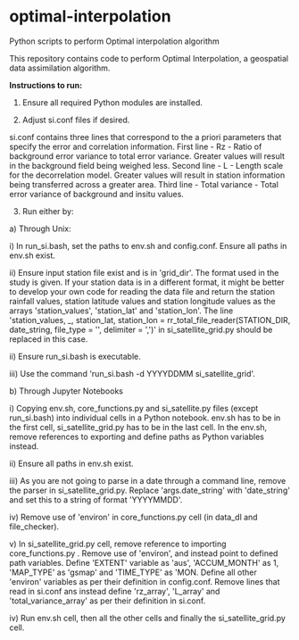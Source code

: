 # optimal-interpolation
Python scripts to perform Optimal interpolation algorithm

This repository contains code to perform Optimal Interpolation, a geospatial data assimilation algorithm.

**Instructions to run:**

1. Ensure all required Python modules are installed.

2. Adjust si.conf files if desired.

si.conf contains three lines that correspond to the a priori parameters that specify the error and correlation information.
First line - Rz - Ratio of background error variance to total error variance. Greater values will result in the background field being weighed less.
Second line - L - Length scale for the decorrelation model. Greater values will result in station information being transferred across a greater area.
Third line - Total variance - Total error variance of background and insitu values.

3. Run either by:

a) Through Unix:

  i) In run_si.bash, set the paths to env.sh and config.conf. Ensure all paths in env.sh exist.
  
  ii) Ensure input station file exist and is in 'grid_dir'. The format used in the study is given. If your station data is in a different format, it might be better to         develop your own code for reading the data file and return the station rainfall values, station latitude values and station longitude values as the arrays               'station_values', 'station_lat' and 'station_lon'. The line 'station_values, _, station_lat, station_lon = rr_total_file_reader(STATION_DIR, date_string, file_type         = '', delimiter = ',')' in si_satellite_grid.py should be replaced in this case.
  
  ii) Ensure run_si.bash is executable.
  
  iii) Use the command 'run_si.bash -d YYYYDDMM si_satellite_grid'.
  
 b) Through Jupyter Notebooks

  i) Copying env.sh, core_functions.py and si_satellite.py files (except run_si.bash) into individual cells in a Python notebook. env.sh has to be in the first cell, si_satellite_grid.py has to be in the last cell. In the env.sh, remove references to exporting and define paths as Python variables instead. 
  
  ii) Ensure all paths in env.sh exist.
  
  iii) As you are not going to parse in a date through a command line, remove the parser in si_satellite_grid.py. Replace 'args.date_string' with 'date_string' and set        this to a string of format 'YYYYMMDD'.
  
  iv) Remove use of 'environ' in core_functions.py cell (in data_dl and file_checker).
  
  v) In si_satellite_grid.py cell, remove reference to importing core_functions.py . Remove use of 'environ', and instead point to defined path variables. Define 'EXTENT' variable as 'aus', 'ACCUM_MONTH' as 1, 'MAP_TYPE' as 'gsmap' and 'TIME_TYPE' as 'MON. Define all other 'environ' variables as per their definition in config.conf. Remove lines that read in si.conf ans instead define 'rz_array', 'L_array' and 'total_variance_array' as per their definition in si.conf.
  
  iv) Run env.sh cell, then all the other cells and finally the si_satellite_grid.py cell.

